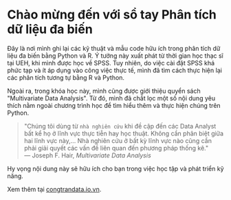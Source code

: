 # Chào mừng đến với sổ tay Phân tích dữ liệu đa biến

Đây là nơi mình ghi lại các kỹ thuật và mẫu code hữu ích trong phân tích dữ liệu đa biến bằng Python và R. Ý tưởng này xuất phát từ thời gian học thạc sĩ tại UEH, khi mình được học về SPSS. Tuy nhiên, do việc cài đặt SPSS khá phức tạp và ít áp dụng vào công việc thực tế, mình đã tìm cách thực hiện lại các phân tích tương tự bằng R và Python.

Ngoài ra, trong khóa học này, mình cũng được giới thiệu quyển sách "Multivariate Data Analysis". Từ đó, mình đã chắt lọc một số nội dung yêu thích nằm ngoài chương trình học để tìm hiểu thêm và thực hiện chúng trên Python.

> "Chúng tôi dùng từ `nhà nghiên cứu` khi đề cập đến các Data Analyst bất kể họ ở lĩnh vực thực tiễn hay học thuật. Không cần phân biệt giữa hai lĩnh vực này,... Nhà nghiên cứu ở bất kỳ lĩnh vực nào cũng cần phải giải quyết các vấn đề liên quan đến phương pháp thống kê."  
> — Joseph F. Hair, *Multivariate Data Analysis*

Hy vọng nội dung này sẽ hữu ích cho bạn trong việc học tập và phát triển kỹ năng.

Xem thêm tại [congtrandata.io.vn](https://congtrandata.io.vn).
